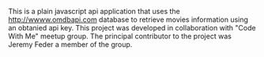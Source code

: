 This is a plain javascript api application that uses the http://wwww.omdbapi.com database to retrieve movies information using an obtanied api key. This project was developed in collaboration with "Code With Me" meetup group. The principal contributor to the project was Jeremy Feder a member of the group.